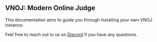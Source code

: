 ## VNOJ: Modern Online Judge

This documentation aims to guide you through installing your own VNOJ instance.

Feel free to reach out to us on [Discord](https://discord.gg/TDyYVyd) if you have any questions.
